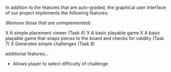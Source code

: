 In addition to the features that are auto-graded, the graphical user interface
of our project implements the following features:

*(Remove those that are unimplemented)*

 X A simple placement viewer (Task 4)
 X A basic playable game
 X A basic playable game that snaps pieces to the board and checks for validity (Task 7)
 X Generates simple challenges (Task 8)

additional features...

- Allows player to select difficulty of challenge
